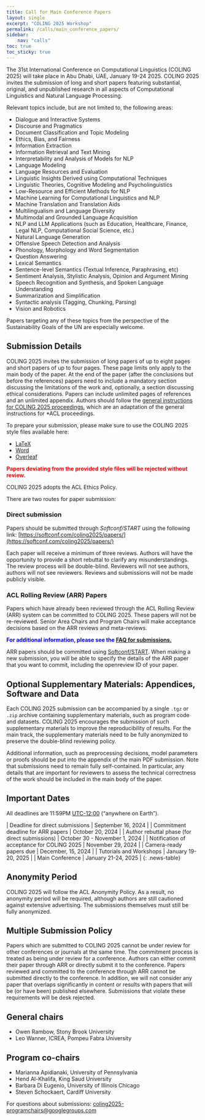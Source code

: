 ```yaml
---
title: Call for Main Conference Papers
layout: single
excerpt: "COLING 2025 Workshop"
permalink: /calls/main_conference_papers/
sidebar: 
    nav: "calls"
toc: true
toc_sticky: true
---
```


The 31st International Conference on Computational Linguistics (COLING 2025) will take place in Abu Dhabi, UAE, January 19-24 2025. COLING 2025 invites the submission of long and short papers featuring substantial, original, and unpublished research in all aspects of Computational Linguistics and Natural Language Processing.

Relevant topics include, but are not limited to, the following areas:

- Dialogue and Interactive Systems
- Discourse and Pragmatics
- Document Classification and Topic Modeling
- Ethics, Bias, and Fairness
- Information Extraction
- Information Retrieval and Text Mining
- Interpretability and Analysis of Models for NLP
- Language Modeling
- Language Resources and Evaluation
- Linguistic Insights Derived using Computational Techniques
- Linguistic Theories, Cognitive Modeling and Psycholinguistics
- Low-Resource and Efficient Methods for NLP
- Machine Learning for Computational Linguistics and NLP
- Machine Translation and Translation Aids
- Multilingualism and Language Diversity
- Multimodal and Grounded Language Acquisition
- NLP and LLM Applications (such as Education, Healthcare, Finance, Legal NLP, Computational Social Science, etc.)
- Natural Language Generation
- Offensive Speech Detection and Analysis
- Phonology, Morphology and Word Segmentation
- Question Answering
- Lexical Semantics
- Sentence-level Semantics (Textual Inference, Paraphrasing, etc)
- Sentiment Analysis, Stylistic Analysis, Opinion and Argument Mining
- Speech Recognition and Synthesis, and Spoken Language Understanding
- Summarization and Simplification
- Syntactic analysis (Tagging, Chunking, Parsing)
- Vision and Robotics

Papers targeting any of these topics from the perspective of the Sustainability Goals of the UN are especially welcome.

## Submission Details

COLING 2025 invites the submission of long papers of up to eight pages and short papers of up to four pages. These page limits only apply to the main body of the paper. At the end of the paper (after the conclusions but before the references) papers need to include a mandatory section discussing the limitations of the work and, optionally, a section discussing ethical considerations. Papers can include unlimited pages of references and an unlimited appendix.  Authors should follow the [general instructions for COLING 2025 proceedings](https://coling2025.org/downloads/coling-2025.pdf), which are an adaptation of the general instructions for *ACL proceedings. 

To prepare your submission, please make sure to use the COLING 2025 style files available here:

- [LaTeX](https://coling2025.org/downloads/coling-2025.zip)
- [Word](https://coling2025.org/downloads/coling-2025.docx)
- [Overleaf](https://www.overleaf.com/latex/templates/instructions-for-coling-2025-proceedings/hfhcytgpqmzf)

<span style="color:red; font-weight:bold;">Papers deviating from the provided style files will be rejected without review.</span>

COLING 2025 adopts the ACL Ethics Policy.

There are two routes for paper submission:

### Direct submission

Papers should be submitted through *Softconf/START* using the following link:
[https://softconf.com/coling2025/papers/](https://softconf.com/coling2025/papers/)

Each paper will receive a minimum of three reviews. Authors will have the opportunity to provide a short rebuttal to clarify any misunderstandings. The review process will be double-blind. Reviewers will not see authors, authors will not see reviewers. Reviews and submissions will not be made publicly visible.

### ACL Rolling Review (ARR) Papers

Papers which have already been reviewed through the ACL Rolling Review (ARR) system can be committed to COLING 2025. These papers will not be re-reviewed. Senior Area Chairs and Program Chairs will make acceptance decisions based on the ARR reviews and meta-reviews.

<span style="color:blue; font-weight:bold;">For additional information, please see the <a href="https://coling2025.org/faqs/submission/">FAQ for submissions.</a></span>

ARR papers should be committed using [Softconf/START](https://softconf.com/coling2025/papers/). When making a new submission, you will be able to specify the details of the ARR paper that you want to commit, including the openreview ID of your paper.

## Optional Supplementary Materials: Appendices, Software and Data

Each COLING 2025 submission can be accompanied by a single `.tgz` or `.zip` archive containing supplementary materials, such as program code and datasets. COLING 2025 encourages the submission of such supplementary materials to improve the reproducibility of results. For the main track, the supplementary materials need to be fully anonymized to preserve the double-blind reviewing policy.

Additional information, such as preprocessing decisions, model parameters or proofs should be put into the appendix of the main PDF submission. Note that submissions need to remain fully self-contained. In particular, any details that are important for reviewers to assess the technical correctness of the work should be included in the main body of the paper.

## Important Dates

All deadlines are 11:59PM [UTC-12:00](https://www.timeanddate.com/time/zone/timezone/utc-12) (“anywhere on Earth”).

<style>
.news-table { font-size: .9em; table-layout: fixed; text-align: left; }
.news-table tr td:nth-child(1) { font-weight: bold; width: 25em;}
</style>

| Deadline for direct submissions | September 16, 2024 |
| Commitment deadline for ARR papers | October 20, 2024 |
| Author rebuttal phase (for direct submissions) | October 30 - November 1, 2024 |
| Notification of acceptance for COLING 2025 | November 29, 2024 |
| Camera-ready papers due | December, 15, 2024 |
| Tutorials and Workshops | January 19-20, 2025 |
| Main Conference | January 21-24, 2025 |
{: .news-table}

## Anonymity Period

COLING 2025 will follow the ACL Anonymity Policy. As a result, no anonymity period will be required, although authors are still cautioned against extensive advertising. The submissions themselves must still be fully anonymized.

## Multiple Submission Policy

Papers which are submitted to COLING 2025 cannot be under review for other conferences or journals at the same time. The commitment process is treated as being under review for a conference. Authors can either commit their paper through ARR or directly submit it to the conference. Papers reviewed and committed to the conference through ARR cannot be submitted directly to the conference. In addition, we will not consider any paper that overlaps significantly in content or results with papers that will be (or have been) published elsewhere. Submissions that violate these requirements will be desk rejected.

## General chairs

- Owen Rambow, Stony Brook University
- Leo Wanner, ICREA, Pompeu Fabra University

## Program co-chairs

- Marianna Apidianaki, University of Pennsylvania
- Hend Al-Khalifa, King Saud University
- Barbara Di Eugenio, University of Illinois Chicago
- Steven Schockaert, Cardiff University

For questions about submissions: [coling2025-programchairs@googlegroups.com](mailto:coling2025-programchairs@googlegroups.com)